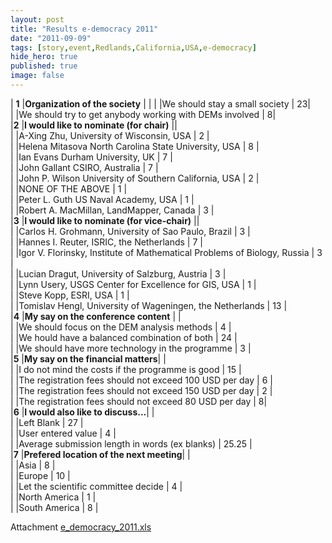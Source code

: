 ```yaml
---
layout: post
title: "Results e-democracy 2011"
date: "2011-09-09"
tags: [story,event,Redlands,California,USA,e-democracy]
hide_hero: true
published: true
image: false
---
```


| **1**  |**Organization of the society** | |
|        |We should stay a small society  | 23|  
|        |We should try to get anybody working with DEMs involved | 8|  
|**2**   |**I would like to nominate (for chair)** ||  
|        |A-Xing Zhu, University of Wisconsin, USA | 2 |  
|        |Helena Mitasova North Carolina State University, USA | 8 |  
|        |Ian Evans Durham University, UK | 7 |  
|        |John Gallant CSIRO, Australia | 7 |  
|        |John P. Wilson University of Southern California, USA | 2 |  
|        |NONE OF THE ABOVE | 1 |  
|        |Peter L. Guth US Naval Academy, USA | 1 |  
|        |Robert A. MacMillan, LandMapper, Canada | 3 |  
|**3**   |**I would like to nominate (for vice-chair)** ||  
|        |Carlos H. Grohmann, University of Sao Paulo, Brazil | 3 |  
|        |Hannes I. Reuter, ISRIC, the Netherlands | 7 |  
|        |Igor V. Florinsky, Institute of Mathematical Problems of Biology, Russia | 3 |  
|        |Lucian Dragut, University of Salzburg, Austria | 3 |  
|        |Lynn Usery, USGS Center for Excellence for GIS, USA | 1 |  
|        |Steve Kopp, ESRI, USA | 1 |  
|        |Tomislav Hengl, University of Wageningen, the Netherlands | 13 |  
|**4**   |**My say on the conference content** | |  
|        |We should focus on the DEM analysis methods | 4 |  
|        |We hould have a balanced combination of both | 24 |  
|        |We should have more technology in the programme | 3 |  
|**5**   |**My say on the financial matters**| |  
|        |I do not mind the costs if the programme is good | 15 |  
|        |The registration fees should not exceed 100 USD per day | 6 |  
|        |The registration fees should not exceed 150 USD per day | 2 |  
|        |The registration fees should not exceed 80 USD per day | 8|  
|**6**   |**I would also like to discuss...**| |  
|        |Left Blank | 27 |  
|        |User entered value | 4 |  
|        |Average submission length in words (ex blanks) | 25.25 |  
|**7**   |**Prefered location of the next meeting**| |  
|        |Asia | 8 |  
|        |Europe | 10 |  
|        |Let the scientific committee decide | 4 |  
|        |North America | 1 |  
|        |South America | 8 |  


Attachment
[e\_democracy\_2011.xls]({{site.baseurl}}/docs/e_democracy_2011.xls)
